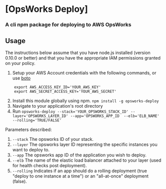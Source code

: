 [OpsWorks Deploy]
=====

### A cli npm package for deploying to AWS OpsWorks

Usage
-----

The instructions below assume that you have node.js installed (version 0.10.0 or better) and that you have the appropriate IAM permissions granted on your policy.

 1. Setup your AWS Account credentials with the following commands, or use [boto](http://boto.readthedocs.org/en/latest/getting_started.html)
 ```
     export AWS_ACCESS_KEY_ID='YOUR_AWS_KEY'
     export AWS_SECRET_ACCESS_KEY='YOUR_AWS_SECRET'
 ```
 2. Install this module globally using npm.  ```npm install -g opsworks-deploy```
 3. Navigate to your application's root directory
 4. Run ```opsworks-deploy --stack='YOUR_OPSWORKS_STACK_ID' --layer='OPSWORKS_LAYER_ID' --app='OPSWORKS_APP_ID  --elb='ELB_NAME' --rolling='TRUE/FALSE'```

Parameters described:
 1. ```--stack``` The opsworks ID of your stack.
 2. ```--layer``` The opsworks layer ID representing the specific instances you want to deploy to.
 3. ```--app``` The opsworks app ID of the application you wish to deploy.
 4. ```--elb``` The name of the elastic load balancer attached to your layer (used for health checks post deployment).
 5. ```--rolling``` Indicates if an app should do a rolling deployment (true "deploy to one instance at a time") or an "all-at-once" deployment (false).
